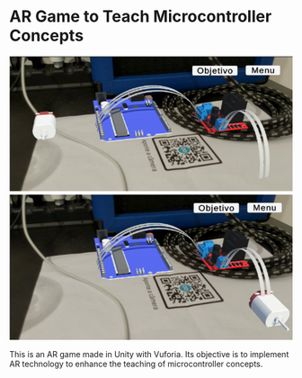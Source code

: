 # AR Game to Teach Microcontroller Concepts

![Game Image](./images/GameImage.png)

This is an AR game made in Unity with Vuforia. Its objective is to implement AR technology to enhance the teaching of microcontroller concepts.
